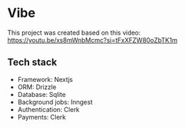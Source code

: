 # Vibe
This project was created based on this video: https://youtu.be/xs8mWnbMcmc?si=tFxXFZW80oZbTK1m 

## Tech stack

- Framework: Nextjs
- ORM: Drizzle
- Database: Sqlite
- Background jobs: Inngest
- Authentication: Clerk
- Payments: Clerk
